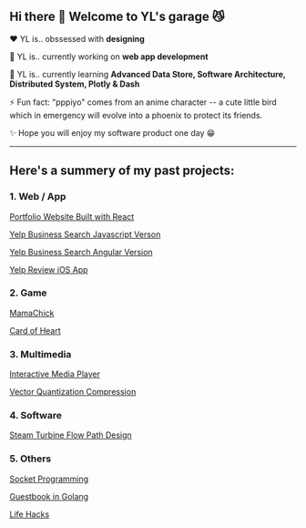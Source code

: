## Hi there 👋 Welcome to YL's garage :smirk_cat:

:heart:  YL is.. obssessed with **designing**

🔭  YL is.. currently working on **web app development**

🌱  YL is.. currently learning **Advanced Data Store, Software Architecture, Distributed System, Plotly & Dash**

⚡  Fun fact: "pppiyo" comes from an anime character -- a cute little bird which in emergency will evolve into a phoenix to protect its friends.

✨  Hope you will enjoy my software product one day :grin:

---

## Here's a summery of my past projects:
### 1. Web / App
[Portfolio Website Built with React](https://github.com/pppiyo/WebDevelopment/tree/master/Portfolio_Website)

[Yelp Business Search Javascript Verson](https://github.com/pppiyo/Yelp_Business_Search_Vanilla_JS)

[Yelp Business Search Angular Version](https://github.com/pppiyo/Yelp_Business_Search_Angular)

[Yelp Review iOS App](https://github.com/pppiyo/Yelp_Business_Review_iOS)

### 2. Game
[MamaChick](https://github.com/pppiyo/MamaChick_v2.0)

[Card of Heart](https://mariellebrady.itch.io/cards-of-heart)

### 3. Multimedia
[Interactive Media Player](https://github.com/pppiyo/Interactive_Media_Player)

[Vector Quantization Compression](https://github.com/pppiyo/Vector_Quantization_Compression)

### 4. Software
[Steam Turbine Flow Path Design](https://github.com/pppiyo/STFPD)

### 5. Others
[Socket Programming](https://github.com/pppiyo/Socket)

[Guestbook in Golang](https://github.com/pppiyo/Guestbook)

[Life Hacks](https://github.com/pppiyo/LifeHacks)



<!--
⚡ Fun fact: The goofy name "pppiyo" comes from an anime character who in emergency will evolve into a phoenix to protect its friends. Like Pichachu, the language it speaks is simply the word "piyo".
[image](https://github.com/pppiyo/pppiyo/assets/31379013/c3d67870-1103-40c3-8a67-acaf1486e3fe)-->



<!--
**pppiyo/pppiyo** is a ✨ _special_ ✨ repository because its `README.md` (this file) appears on your GitHub profile.

Here are some ideas to get you started:

- 🔭 I’m currently working on ...
- 🌱 I’m currently learning ...
- 👯 I’m looking to collaborate on ...
- 🤔 I’m looking for help with ...
- 💬 Ask me about ...
- 📫 How to reach me: ...
- 😄 Pronouns: ...
- 
-->
